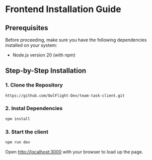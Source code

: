 # Frontend Installation Guide

## Prerequisites
Before proceeding, make sure you have the following dependencies installed on your system:
- Node.js version 20 (with npm)

## Step-by-Step Installation

### 1. Clone the Repository
```bash
https://github.com/OwlFlight-Dev/team-task-client.git
```

### 2. Instal Dependencies
```bash
npm install
```

### 3. Start the client
```bash
npm run dev
```

Open [http://localhost:3000](http://localhost:3000) with your browser to load up the page.